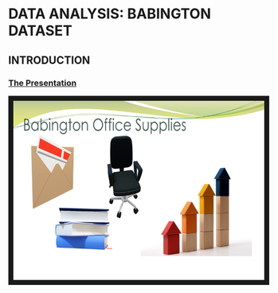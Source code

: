 # DATA ANALYSIS: BABINGTON DATASET

## INTRODUCTION

### [The Presentation](https://docs.google.com/presentation/d/1s_OkOdJtQYYU5LZB1jEZ0HX3siKXJJHOaJlCQ5YsiGI/edit?usp=sharing)
<a href="https://docs.google.com/presentation/d/1s_OkOdJtQYYU5LZB1jEZ0HX3siKXJJHOaJlCQ5YsiGI/edit?usp=sharing"><img src="https://github.com/bukkywins/Data-Analysis_Babington-Dataset/blob/main/images/babington_thumbnail.png" 
alt="IMAGE ALT TEXT HERE" width="600" height="360" border="10" /></a>
